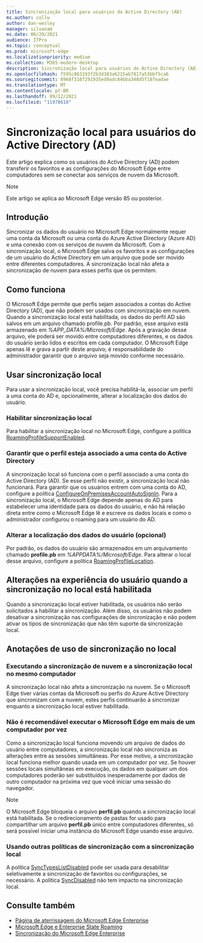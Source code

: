 ```yaml
---
title: Sincronização local para usuários do Active Directory (AD)
ms.author: collw
author: dan-wesley
manager: silvanam
ms.date: 06/29/2021
audience: ITPro
ms.topic: conceptual
ms.prod: microsoft-edge
ms.localizationpriority: medium
ms.collection: M365-modern-desktop
description: Sincronização local para usuários do Active Directory (AD)
ms.openlocfilehash: f595c863193f2b3d383a6215ab7817a53bbf5ca6
ms.sourcegitcommit: 8968f3107291935ed9adc84bba348d5f187eadae
ms.translationtype: MT
ms.contentlocale: pt-BR
ms.lasthandoff: 09/12/2021
ms.locfileid: "11978618"
---
```

# <a name="on-premises-sync-for-active-directory-ad-users"></a>Sincronização local para usuários do Active Directory (AD)

Este artigo explica como os usuários do Active Directory (AD) podem transferir os favoritos e as configurações do Microsoft Edge entre computadores sem se conectar aos serviços de nuvem da Microsoft.

> [!NOTE]
> Este artigo se aplica ao Microsoft Edge versão 85 ou posterior.

## <a name="introduction"></a>Introdução

Sincronizar os dados do usuário no Microsoft Edge normalmente requer uma conta da Microsoft ou uma conta do Azure Active Directory (Azure AD) e uma conexão com os serviços de nuvem da Microsoft. Com a sincronização local, o Microsoft Edge salva os favoritos e as configurações de um usuário do Active Directory em um arquivo que pode ser movido entre diferentes computadores. A sincronização local não afeta a sincronização de nuvem para esses perfis que os permitem.

## <a name="how-it-works"></a>Como funciona

O Microsoft Edge permite que perfis sejam associados a contas do Active Directory (AD), que não podem ser usados com sincronização em nuvem. Quando a sincronização local está habilitada, os dados do perfil AD são salvos em um arquivo chamado profile.pb. Por padrão, esse arquivo está armazenado em *%APP_DATA%/Microsoft/Edge*. Após a gravação desse arquivo, ele poderá ser movido entre computadores diferentes, e os dados do usuário serão lidos e escritos em cada computador. O Microsoft Edge apenas lê e grava a partir deste arquivo; é responsabilidade do administrador garantir que o arquivo seja movido conforme necessário.

## <a name="use-on-premises-sync"></a>Usar sincronização local

Para usar a sincronização local, você precisa habilitá-la, associar um perfil a uma conta do AD e, opcionalmente, alterar a localização dos dados do usuário.

### <a name="enable-on-premises-sync"></a>Habilitar sincronização local

Para habilitar a sincronização local no Microsoft Edge, configure a política [RoamingProfileSupportEnabled](./microsoft-edge-policies.md#roamingprofilesupportenabled).

### <a name="ensure-that-a-profile-is-associated-with-an-active-directory-account"></a>Garantir que o perfil esteja associado a uma conta do Active Directory

A sincronização local só funciona com o perfil associado a uma conta do Active Directory (AD). Se esse perfil não existir, a sincronização local não funcionará. Para garantir que os usuários entrem com uma conta do AD, configure a política [ConfigureOnPremisesAccountAutoSignIn](./microsoft-edge-policies.md#configureonpremisesaccountautosignin). Para a sincronização local, o Microsoft Edge depende apenas do AD para estabelecer uma identidade para os dados do usuário, e não há relação direta entre como o Microsoft Edge lê e escreve os dados locais e como o administrador configurou o roaming para um usuário do AD.

### <a name="change-the-location-of-the-user-data-optional"></a>Alterar a localização dos dados do usuário (opcional)

Por padrão, os dados do usuário são armazenados em um arquivamento chamado **profile.pb** em *%APPDATA%/Microsoft/Edge*. Para alterar o local desse arquivo, configure a política [RoamingProfileLocation](./microsoft-edge-policies.md#roamingprofilelocation).

## <a name="changes-in-the-user-experience-when-on-premises-sync-is-enabled"></a>Alterações na experiência do usuário quando a sincronização no local está habilitada

Quando a sincronização local estiver habilitada, os usuários não serão solicitados a habilitar a sincronização. Além disso, os usuários não podem desativar a sincronização nas configurações de sincronização e não podem ativar os tipos de sincronização que não têm suporte da sincronização local.

## <a name="on-premises-sync-usage-notes"></a>Anotações de uso de sincronização no local

### <a name="running-cloud-sync-and-on-premises-sync-on-the-same-computer"></a>Executando a sincronização de nuvem e a sincronização local no mesmo computador

A sincronização local não afeta a sincronização na nuvem. Se o Microsoft Edge tiver várias contas da Microsoft ou perfis do Azure Active Directory que sincronizam com a nuvem, estes perfis continuarão a sincronizar enquanto a sincronização local estiver habilitada.

### <a name="running-microsoft-edge-on-more-than-one-computer-at-a-time-isnt-recommended"></a>Não é recomendável executar o Microsoft Edge em mais de um computador por vez

Como a sincronização local funciona movendo um arquivo de dados do usuário entre computadores, a sincronização local não sincroniza as alterações entre as sessões simultâneas. Por esse motivo, a sincronização local funciona melhor quando usada em um computador por vez. Se houver sessões locais simultâneas em execução, os dados em qualquer um dos computadores poderão ser substituídos inesperadamente por dados de outro computador na próxima vez que você iniciar uma sessão do navegador.

> [!NOTE]
> O Microsoft Edge bloqueia o arquivo **perfil.pb** quando a sincronização local está habilitada. Se o redirecionamento de pastas for usado para compartilhar um arquivo **perfil.pb** único entre computadores diferentes, só será possível iniciar uma instância do Microsoft Edge usando esse arquivo.

### <a name="using-other-sync-policies-with-on-premises-sync"></a>Usando outras políticas de sincronização com a sincronização local

A política [SyncTypesListDisabled](./microsoft-edge-policies.md#synctypeslistdisabled) pode ser usada para desabilitar seletivamente a sincronização de favoritos ou configurações, se necessário. A política [SyncDisabled](./microsoft-edge-policies.md#syncdisabled) não tem impacto na sincronização local.

## <a name="see-also"></a>Consulte também

- [Página de aterrissagem do Microsoft Edge Enterprise](https://aka.ms/EdgeEnterprise)
- [Microsoft Edge e Enterprise State Roaming](microsoft-edge-enterprise-state-roaming.md)
- [Sincronização do Microsoft Edge Enterprise](microsoft-edge-enterprise-sync.md)